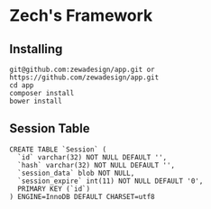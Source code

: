 # Zech's Framework #


## Installing ##
```
git@github.com:zewadesign/app.git or https://github.com/zewadesign/app.git
cd app
composer install
bower install
```

## Session Table ##
```
CREATE TABLE `Session` (
  `id` varchar(32) NOT NULL DEFAULT '',
  `hash` varchar(32) NOT NULL DEFAULT '',
  `session_data` blob NOT NULL,
  `session_expire` int(11) NOT NULL DEFAULT '0',
  PRIMARY KEY (`id`)
) ENGINE=InnoDB DEFAULT CHARSET=utf8
```

